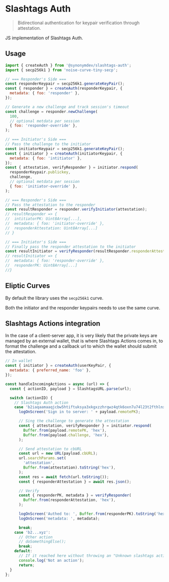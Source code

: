 # Slashtags Auth

> Bidirectional authentication for keypair verification through attestation.

JS implementation of Slashtags Auth.

## Usage

```js
import { createAuth } from '@synonymdev/slashtags-auth';
import { secp256k1 } from 'noise-curve-tiny-secp';

// === Responder's Side ===
const responderKeypair = secp256k1.generateKeyPair();
const { responder } = createAuth(responderKeypair, {
  metadata: { foo: 'responder' },
});

// Generate a new challenge and track session's timeout
const challenge = responder.newChallenge(
  100,
  // optional metdata per session
  { foo: 'responder-override' },
);

// === Initiator's Side ===
// Pass the challenge to the initiator
const initiatorKeypair = secp256k1.generateKeyPair();
const { initiator } = createAuth(initiatorKeypair, {
  metadata: { foo: 'intitiator' },
});
const { attestation, verifyResponder } = initiator.respond(
  responderKeypair.publickey,
  challenge,
  // optional metdata per session
  { foo: 'initiator-override' },
);

// === Responder's Side ===
// Pass the attestation to the responder
const resultResponder = responder.verifyInitiator(attestation);
// resultResponder => {
//  intitiatorPK: Uint8Array[...],
//  metadata: { foo: 'initiator-override' },
//  responderAttestation: Uint8Array[...]
// }

// === Initiator's Side ===
// Finally pass the responder attestation to the initiator
const resultInitiator = verifyResponder(resultResponder.responderAttestation);
// resultInitiator => {
//  metadata: { foo: 'responder-override' },
//  responderPK: Uint8Array[...]
//}
```

## Eliptic Curves

By default the library uses the `secp256k1` curve.

Both the initiator and the responder keypairs needs to use the same curve.

## Slashtags Actions integration

In the case of a client-server app, it is very likely that the private keys are managed by an external wallet, that is where Slashtags Actions comes in, to format the challenge and a callback url to which the wallet should submit the attestation.

```js
// In wallet
const { initiator } = createAuth(userKeyPair, {
  metadata: { preferred_name: 'foo' },
});

const handleIncomingActions = async (url) => {
  const { actionID, payload } = SlashtagsURL.parse(url);

  switch (actionID) {
    // Slashtags Auth action
    case 'b2iaqaamaaqjcbw5htiftuksya3xkgxzzhrqwz4qtk6oxn7u74l23t2fthlnx3ked':
      logOnScreen('Sign in to server: ' + payload.remotePK);

      // Sing the challenge to generate the attestation
      const { attestation, verifyResponder } = initiator.respond(
        Buffer.from(payload.remotePK, 'hex'),
        Buffer.from(payload.challenge, 'hex'),
      );

      // Send attestation to cbURL
      const url = new URL(payload.cbURL);
      url.searchParams.set(
        'attestation',
        Buffer.from(attestation).toString('hex'),
      );
      const res = await fetch(url.toString());
      const { responderAttestation } = await res.json();

      // Verify
      const { responderPK, metadata } = verifyResponder(
        Buffer.from(responderAttestation, 'hex'),
      );

      logOnScreen('Authed to: ', Buffer.from(responderPK).toString('hex'));
      logOnScreen('metadata: ', metadata);

      break;
    case 'b2...xyz':
      // Other action
      // doSomethingElse();
      break;
    default:
      // If it reached here without throwing an "Unknown slashtags action: .." error
      console.log('Not an action');
      return;
  }
};
```
